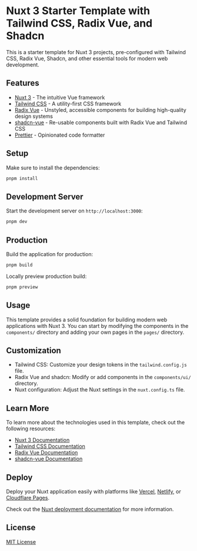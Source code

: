 # Nuxt 3 Starter Template with Tailwind CSS, Radix Vue, and Shadcn

This is a starter template for Nuxt 3 projects, pre-configured with Tailwind CSS, Radix Vue, Shadcn, and other essential tools for modern web development.

## Features

- [Nuxt 3](https://nuxt.com/) - The intuitive Vue framework
- [Tailwind CSS](https://tailwindcss.com/) - A utility-first CSS framework
- [Radix Vue](https://www.radix-vue.com/) - Unstyled, accessible components for building high-quality design systems
- [shadcn-vue](https://www.shadcn-vue.com/) - Re-usable components built with Radix Vue and Tailwind CSS
- [Prettier](https://prettier.io/) - Opinionated code formatter

## Setup

Make sure to install the dependencies:

```bash
pnpm install
```

## Development Server

Start the development server on `http://localhost:3000`:

```bash
pnpm dev
```

## Production

Build the application for production:

```bash
pnpm build
```

Locally preview production build:

```bash
pnpm preview
```

## Usage

This template provides a solid foundation for building modern web applications with Nuxt 3. You can start by modifying the components in the `components/` directory and adding your own pages in the `pages/` directory.

## Customization

- Tailwind CSS: Customize your design tokens in the `tailwind.config.js` file.
- Radix Vue and shadcn: Modify or add components in the `components/ui/` directory.
- Nuxt configuration: Adjust the Nuxt settings in the `nuxt.config.ts` file.

## Learn More

To learn more about the technologies used in this template, check out the following resources:

- [Nuxt 3 Documentation](https://nuxt.com/docs/getting-started/introduction)
- [Tailwind CSS Documentation](https://tailwindcss.com/docs)
- [Radix Vue Documentation](https://www.radix-vue.com/overview/introduction.html)
- [shadcn-vue Documentation](https://www.shadcn-vue.com/docs)

## Deploy

Deploy your Nuxt application easily with platforms like [Vercel](https://vercel.com/), [Netlify](https://www.netlify.com/), or [Cloudflare Pages](https://pages.cloudflare.com/).

Check out the [Nuxt deployment documentation](https://nuxt.com/docs/getting-started/deployment) for more information.

## License

[MIT License](LICENSE)
